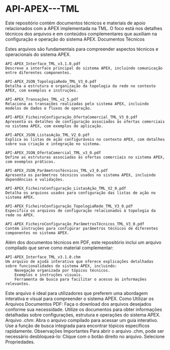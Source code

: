 # API-APEX---TML
Este repositório contém documentos técnicos e materiais de apoio relacionados com a APEX implementada na TML. O foco está nos detalhes técnicos dos arquivos e em conteúdos complementares que auxiliam na configuração e operação do sistema APEX.
Documentos Técnicos

Estes arquivos são fundamentais para compreender aspectos técnicos e operacionais do sistema APEX.

    API-APEX_Interface_TML_v3.1.0.pdf
    Descreve a interface principal do sistema APEX, incluindo comunicação entre diferentes componentes.

    API-APEX_JSON_TopologiaRede_TML_V3_0.pdf
    Detalha a estrutura e organização da topologia da rede no contexto APEX, com exemplos e instruções.

    API-APEX_Transações_TML_v2_5.pdf
    Relaciona as transações realizadas pelo sistema APEX, incluindo modelos de dados e fluxos de operação.

    API-APEX_FicheiroConfiguração_OfertaComercial_TML_V3_0.pdf
    Apresenta os detalhes de configuração associados às ofertas comerciais no sistema APEX, com exemplos de aplicação.

    API-APEX_JSON_ListasAção_TML_V2_0.pdf
    Explica as listas de ação configuráveis no contexto APEX, com detalhes sobre sua criação e integração no sistema.

    API-APEX_JSON_OfertaComercial_TML_v3_0.pdf
    Define as estruturas associadas às ofertas comerciais no sistema APEX, com exemplos práticos.

    API-APEX_JSON_ParâmetrosTécnicos_TML_v3_0.pdf
    Apresenta os parâmetros técnicos usados no sistema APEX, incluindo dependências e validações.

    API-APEX_FicheiroConfiguração_ListasAção_TML_V2_0.pdf
    Detalha os arquivos usados para configuração das listas de ação no sistema APEX.

    API-APEX_FicheiroConfiguração_TopologiaRede_TML_V3_0.pdf
    Especifica os arquivos de configuração relacionados à topologia da rede no APEX.

    API-APEX_FicheiroConfiguração_ParâmetrosTécnicos_TML_V3_0.pdf
    Contém instruções para configurar parâmetros técnicos de diferentes componentes no sistema APEX.

Além dos documentos técnicos em PDF, este repositório inclui um arquivo compilado que serve como material complementar:

    API-APEX_Interface_TML_v3.1.0.chm
    Um arquivo de ajuda interativa que oferece explicações detalhadas sobre funcionalidades do sistema APEX, incluindo:
        Navegação organizada por tópicos técnicos.
        Exemplos e instruções visuais.
        Ferramenta de busca para facilitar o acesso às informações relevantes.

Este arquivo é ideal para utilizadores que preferem uma abordagem interativa e visual para compreender o sistema APEX.
Como Utilizar os Arquivos
    Documentos PDF:
        Faça o download dos arquivos desejados conforme sua necessidade.
        Utilize os documentos para obter informações detalhadas sobre configurações, estrutura e operações do sistema APEX.
    Arquivo .chm:
        Abra o arquivo compilado para acessar um guia interativo.
        Use a função de busca integrada para encontrar tópicos específicos rapidamente.
Observações Importantes
    Para abrir o arquivo .chm, pode ser necessário desbloqueá-lo:
        Clique com o botão direito no arquivo.
        Selecione Propriedades.
